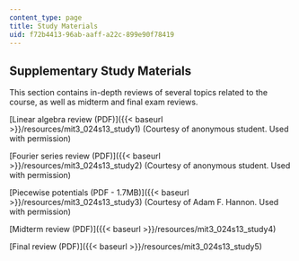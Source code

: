 ```yaml
---
content_type: page
title: Study Materials
uid: f72b4413-96ab-aaff-a22c-899e90f78419
---
```


Supplementary Study Materials
-----------------------------

This section contains in-depth reviews of several topics related to the course, as well as midterm and final exam reviews.

[Linear algebra review (PDF)]({{< baseurl >}}/resources/mit3_024s13_study1) (Courtesy of anonymous student. Used with permission)

[Fourier series review (PDF)]({{< baseurl >}}/resources/mit3_024s13_study2) (Courtesy of anonymous student. Used with permission)

[Piecewise potentials (PDF - 1.7MB)]({{< baseurl >}}/resources/mit3_024s13_study3) (Courtesy of Adam F. Hannon. Used with permission)

[Midterm review (PDF)]({{< baseurl >}}/resources/mit3_024s13_study4)

[Final review (PDF)]({{< baseurl >}}/resources/mit3_024s13_study5)